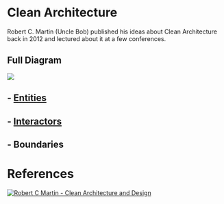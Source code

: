 # Clean Architecture
Robert C. Martin (Uncle Bob) published his ideas about Clean Architecture back in 2012 and lectured about it at a few conferences.

## Full Diagram

![](https://herbertograca.files.wordpress.com/2017/04/cleanarchitecturedesign.png)

## - [Entities](entities)
## - [Interactors](interactors)
## - Boundaries

# References

[![Robert C Martin - Clean Architecture and Design](https://img.youtube.com/vi/Nsjsiz2A9mg/0.jpg)](https://youtu.be/Nsjsiz2A9mg)
